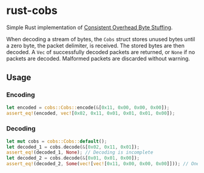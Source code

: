 # rust-cobs

Simple Rust implementation of [Consistent Overhead Byte Stuffing](https://en.wikipedia.org/wiki/Consistent_Overhead_Byte_Stuffing).

When decoding a stream of bytes, the `Cobs` struct stores unused bytes until a zero byte, the packet delimiter, is received. The stored bytes are then decoded. A `Vec` of successfully decoded packets are returned, or `None` if no packets are decoded. Malformed packets are discarded without warning.

## Usage

### Encoding

```rust
let encoded = cobs::Cobs::encode(&[0x11, 0x00, 0x00, 0x00]);
assert_eq!(encoded, vec![0x02, 0x11, 0x01, 0x01, 0x01, 0x00]);
```

### Decoding

```rust
let mut cobs = cobs::Cobs::default();
let decoded_1 = cobs.decode(&[0x02, 0x11, 0x01]);
assert_eq!(decoded_1, None); // Decoding is incomplete
let decoded_2 = cobs.decode(&[0x01, 0x01, 0x00]);
assert_eq!(decoded_2, Some(vec![vec![0x11, 0x00, 0x00, 0x00]])); // One packet decoded
```
